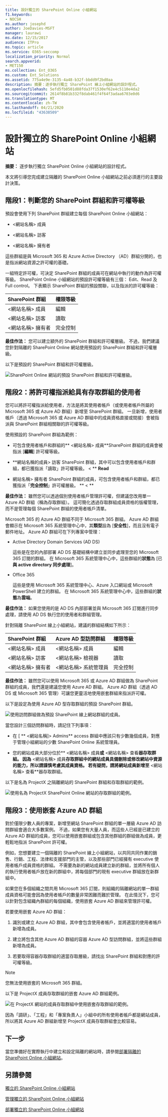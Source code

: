 ```yaml
---
title: 設計獨立的 SharePoint Online 小組網站
f1.keywords:
- NOCSH
ms.author: josephd
author: JoeDavies-MSFT
manager: laurawi
ms.date: 12/15/2017
audience: ITPro
ms.topic: article
ms.service: O365-seccomp
localization_priority: Normal
search.appverid:
- MET150
ms.collection: Ent_O365
ms.custom: Ent_Solutions
ms.assetid: 775a4e9e-3135-4a48-b32f-bbdd9f2bd0aa
description: 摘要：逐步執行獨立 SharePoint 線上小組網站的設計程式。
ms.openlocfilehash: 5efd5fb0501d88fda37f1530ef62e4c5110e4da2
ms.sourcegitcommit: 2614f8b81b332f8dab461f4f64f3adaa6703e0d6
ms.translationtype: MT
ms.contentlocale: zh-TW
ms.lasthandoff: 04/21/2020
ms.locfileid: "43638509"
---
```

# <a name="design-an-isolated-sharepoint-online-team-site"></a>設計獨立的 SharePoint Online 小組網站

 **摘要：** 逐步執行獨立 SharePoint Online 小組網站的設計程式。
  
本文將引導您完成建立隔離的 SharePoint Online 小組網站之前必須進行的主要設計決策。
  
## <a name="phase-1-determine-your-sharepoint-groups-and-permission-levels"></a>階段1：判斷您的 SharePoint 群組和許可權等級

預設會使用下列 SharePoint 群組建立每個 SharePoint Online 小組網站：
  
- \<網站名稱> 成員
    
- \<網站名稱> 訪客
    
- \<網站名稱> 擁有者
    
這些群組是與 Microsoft 365 和 Azure Active Directory （AD）群組分開的，也是指派網站資源之許可權的基礎。
  
一組特定許可權，可決定 SharePoint 群組的成員可在網站中執行的動作為許可權等級。 SharePoint Online 小組網站的預設許可權等級有三個： Edit、Read 及 Full control。 下表顯示 SharePoint 群組的預設關聯，以及指派的許可權等級：
  
|**SharePoint 群組**|**權限等級**|
|:-----|:-----|
|\<網站名稱> 成員  <br/> |編輯  <br/> |
|\<網站名稱> 訪客  <br/> |讀取  <br/> |
|\<網站名稱> 擁有者  <br/> |完全控制  <br/> |
   
 **最佳作法：** 您可以建立額外的 SharePoint 群組和許可權層級。 不過，我們建議您針對隔離的 SharePoint Online 網站使用預設的 SharePoint 群組和許可權層級。
  
以下是預設的 SharePoint 群組和許可權層級。
  
![SharePoint Online 網站的預設 SharePoint 群組和許可權層級。](../../media/3f892ab4-6479-42f0-a505-1ba0ef94b9c6.png)
  
## <a name="phase-2-assign-permissions-to-users-with-access-groups"></a>階段2：將許可權指派給具有存取群組的使用者

您可以將許可權指派給使用者，方法是將其使用者帳戶（或使用者帳戶所屬的 Microsoft 365 或 Azure AD 群組）新增至 SharePoint 群組。 一旦新增，使用者帳戶（透過 Microsoft 365 或 Azure AD 群組中的成員資格直接或間接）會被指派與 SharePoint 群組相關聯的許可權等級。
  
使用預設的 SharePoint 群組為範例：
  
- 可包含使用者帳戶和群組的** \<網站名稱> 成員**SharePoint 群組的成員會被指派 [**編輯**] 許可權等級。
    
- **網站名稱的成員> 訪客 SharePoint 群組，其中可以包含使用者帳戶和群組，都已獲指派「讀取」許可權等級。 \< ** **Read**
    
- 網站名稱> 擁有者 SharePoint 群組的成員，可包含使用者帳戶和群組，都已獲指派「**完全控制**」許可權層級。 ** \< **
    
 **最佳作法：** 雖然您可以透過個別使用者帳戶管理許可權，但建議您改用單一 Azure AD 群組（稱為存取群組）。 這可簡化透過存取群組成員資格的版權管理，而不是管理每個 SharePoint 群組的使用者帳戶清單。
  
Microsoft 365 的 Azure AD 群組不同于 Microsoft 365 群組。 Azure AD 群組會顯示在 Microsoft 365 系統管理中心中，其**類型**設為 [**安全性**]，而且沒有電子郵件地址。 Azure AD 群組可在下列專案中管理：
  
- Active Directory Domain Services (AD DS)
    
    這些是在您的內部部署 AD DS 基礎結構中建立並同步處理至您的 Microsoft 365 訂閱的群組。 在 Microsoft 365 系統管理中心中，這些群組的**狀態**為 [已**與 active directory 同步處理**]。
    
- Office 365
    
    這些是使用 Microsoft 365 系統管理中心、Azure 入口網站或 Microsoft PowerShell 建立的群組。 在 Microsoft 365 系統管理中心中，這些群組的**狀態**為**雲端**。
    
 **最佳作法：** 如果您使用的是 AD DS 內部部署並與 Microsoft 365 訂閱進行同步處理，請使用 AD DS 執行您的使用者和群組管理。
  
針對隔離 SharePoint 線上小組網站，建議的群組結構如下所示：
  
|**SharePoint 群組**|**Azure AD 型訪問群組**|**權限等級**|
|:-----|:-----|:-----|
|\<網站名稱> 成員  <br/> |\<網站名稱> 成員  <br/> |編輯  <br/> |
|\<網站名稱> 訪客  <br/> |\<網站名稱> 檢視器  <br/> |讀取  <br/> |
|\<網站名稱> 擁有者  <br/> |\<網站名稱> 系統管理員  <br/> |完全控制  <br/> |
   
 **最佳作法：** 雖然您可以使用 Microsoft 365 或 Azure AD 群組做為 SharePoint 群組的成員，我們還是建議您使用 Azure AD 群組。 Azure AD 群組（透過 AD DS 或 Microsoft 365 管理）可讓您更靈活地使用嵌套群組來指派許可權。
  
以下是設定為使用 Azure AD 型存取群組的預設 SharePoint 群組。
  
![使用訪問群組做為預設 SharePoint 線上網站群組的成員。](../../media/50a76328-ae69-483e-9029-ac4e7357b5ef.png)
  
當您設計三個訪問群組時，請記住下列事項：
  
- 在 [ ** \<網站名稱]> Admins** access 群組中應該只有少數幾個成員，對應于管理小組網站的少數 SharePoint Online 系統管理員。
    
- 您的網站成員大部分位於** \<網站名稱> 成員**或** \<網站名稱> 查看**器存取群組。 因為** \<網站名稱> 成員**存取群組中的網站成員具備刪除或修改網站中資源的能力，所以請謹慎考慮其成員資格。 若有疑問，請將網站成員新增至** \<網站名稱> 查看**器存取群組。
    
以下是名為 ProjectX 之隔離網站的 SharePoint 群組和存取群組的範例。
  
![使用名為 ProjectX SharePoint Online 網站的存取群組的範例。](../../media/13afe542-9ffd-4671-9f48-210a0e2a502a.png)
  
## <a name="phase-3-use-nested-azure-ad-groups"></a>階段3：使用嵌套 Azure AD 群組

對於僅限少數人員的專案，新增至網站 SharePoint 群組的單一層級 Azure AD 訪問群組會適合大多數案例。 不過，如果您有大量人員，而這些人已經是已建立的 Azure AD 群組的成員，您可以使用嵌套群組或包含其他群組的群組做為成員，更輕鬆地指派 SharePoint 許可權。
  
例如，您想要建立一個隔離的 SharePoint 線上小組網站，以共同共同作業的銷售、行銷、工程、法律和支援部門的主管，以及那些部門已經擁有 executive 使用者帳戶成員資格的群組。 不需要為新的網站成員建立新的群組，並將所有個人的執行使用者帳戶放在新的群組中，將每個部門的現有 executive 群組放在新群組中。
  
 如果您在多個組織之間共用 Microsoft 365 訂閱，則組織的隔離網站的單一群組成員資格可能會因為使用者帳戶的數量非常困難而難於管理。 在此情況下，您可以針對包含組織內群組的每個組織，使用嵌套 Azure AD 群組來管理許可權。
  
若要使用嵌套 Azure AD 群組：
  
1. 識別或建立 Azure AD 群組，其中會包含使用者帳戶，並將適當的使用者帳戶新增為成員。
    
2. 建立將包含其他 Azure AD 群組的容器 Azure AD 型訪問群組，並將這些群組新增為成員。
    
3.  若要取得容器存取群組的適當存取層級，請找出 SharePoint 群組和對應的許可權等級。
    
> [!NOTE]
> 您無法使用嵌套的 Microsoft 365 群組。 
  
以下是 ProjectX 成員存取群組的嵌套 Azure AD 群組範例。
  
![在 ProjectX 網站的成員存取群組中使用嵌套存取群組的範例。](../../media/2abca710-bf9e-4ce8-9bcd-a8e128264fb1.png)
  
因為「調研」、「工程」和「專案負責人」小組中的所有使用者帳戶都是網站成員，所以將其 Azure AD 群組新增至 ProjectX 成員存取群組會比較容易。
  
## <a name="next-step"></a>下一步

當您準備好在實際執行中建立和設定隔離的網站時，請參閱[部署隔離的 SharePoint Online 小組網站](deploy-an-isolated-sharepoint-online-team-site.md)。
  
## <a name="see-also"></a>另請參閱

[獨立的 SharePoint Online 小組網站](isolated-sharepoint-online-team-sites.md)
  
[管理獨立的 SharePoint Online 小組網站](manage-an-isolated-sharepoint-online-team-site.md)

[部署獨立的 SharePoint Online 小組網站](deploy-an-isolated-sharepoint-online-team-site.md)



